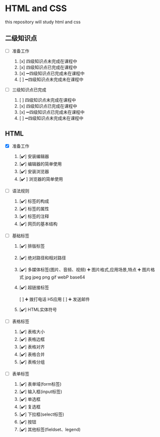 # HTML and CSS

this repository will study  html and css

## 二级知识点

+ [ ] 准备工作

    1. [x]  四级知识点未完成在课程中
    2. [x]  四级知识点已完成在课程中
    3. [x] :heavy_minus_sign:四级知识点已完成未在课程中
    4. [ ] :heavy_minus_sign:四级知识点未完成未在课程中

+ [ ] 三级知识点已完成

    1. [ ]  四级知识点未完成在课程中
    2. [x]  四级知识点已完成在课程中
    3. [x] :heavy_minus_sign:四级知识点已完成未在课程中
    4. [ ] :heavy_minus_sign:四级知识点未完成未在课程中

## HTML

+ [x] 准备工作

    1. [✔️]  安装编辑器
    2. [✔️]  编辑器的简单使用
    3. [✔️]  安装浏览器
    4. [✔️ ]  浏览器的简单使用

+ [ ] 语法规则

    1. [✔️]  标签的构成
    2. [✔️]  标签的属性
    3. [✔️]  标签的注释
    4. [✔️]  网页的基本结构

+ [ ] 基础标签

    1. [✔️]  排版标签

    2. [✔️]  绝对路径和相对路径

    3. [✔️]  多媒体标签(图片、音频、视频)
              :heavy_plus_sign:  图片格式,应用场景,特点
              :heavy_plus_sign:  图片格式   jpg jpeg png gif webP base64
          
    4. [✔️]  超链接标签

          [ ] :heavy_plus_sign:  拨打电话 H5应用
          [ ] :heavy_plus_sign:  发送邮件

    5. [✔️]  HTML实体符号

+ [ ] 表格标签

    1. [✔️]  表格大小
    2. [✔️]  表格边框
    3. [✔️]  表格对齐
    4. [✔️]  表格合并
    5. [✔️]  表格分组

+ [ ] 表单标签

    1. [✔️]  表单域(form标签)
    2. [✔️]  输入框(input标签)
    3. [✔️]  单选框
    4. [✔️]  复选框
    5. [✔️]  下拉框(select标签)
    6. [✔️]  按钮
    7. [✔️]  其他标签(fieldset、legend)
